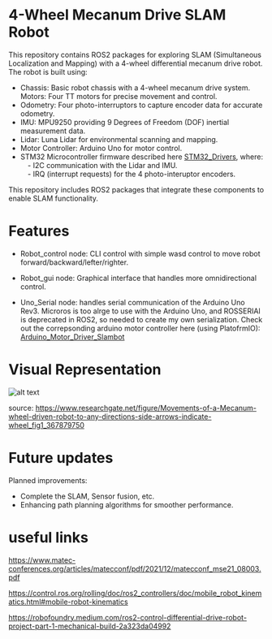 
# 4-Wheel Mecanum Drive SLAM Robot

This repository contains ROS2 packages for exploring SLAM (Simultaneous Localization and Mapping) with a 4-wheel differential mecanum drive robot. The robot is built using:

* Chassis: Basic robot chassis with a 4-wheel mecanum drive system.
Motors: Four TT motors for precise movement and control.
* Odometry: Four photo-interruptors to capture encoder data for accurate odometry.
* IMU: MPU9250 providing 9 Degrees of Freedom (DOF) inertial measurement data.
* Lidar: Luna Lidar for environmental scanning and mapping.
* Motor Controller: Arduino Uno for motor control.
* STM32 Microcontroller firmware described here [STM32_Drivers](https://github.com/JustASimpleCoder/STM32_Sensors_Slambot), where:<br />
&emsp;- I2C communication with the Lidar and IMU.<br />
&emsp;- IRQ (interrupt requests) for the 4 photo-interuptor encoders.<br />


This repository includes ROS2 packages that integrate these components to enable SLAM functionality.

# Features

* Robot_control node: CLI control with simple wasd control to move robot forward/backward/lefter/righter.

* Robot_gui node: Graphical interface that handles more omnidirectional control.

* Uno_Serial node: handles serial communication of the Arduino Uno Rev3. Microros is too alrge to use with the Arduino Uno, and ROSSERIAl is deprecated in ROS2, so needed to create my own serialization. Check out the correpsonding arduino motor controller here (using PlatofrmIO): [Arduino_Motor_Driver_Slambot](https://github.com/JustASimpleCoder/Ardunio_Motor_Driver_Slambot)


# Visual Representation

![alt text](README_Images/MecanumWheelDiagram.png)

source: https://www.researchgate.net/figure/Movements-of-a-Mecanum-wheel-driven-robot-to-any-directions-side-arrows-indicate-wheel_fig1_367879750

# Future updates
Planned improvements:

* Complete the SLAM, Sensor fusion, etc. 
* Enhancing path planning algorithms for smoother performance.



# useful links
https://www.matec-conferences.org/articles/matecconf/pdf/2021/12/matecconf_mse21_08003.pdf

https://control.ros.org/rolling/doc/ros2_controllers/doc/mobile_robot_kinematics.html#mobile-robot-kinematics

https://robofoundry.medium.com/ros2-control-differential-drive-robot-project-part-1-mechanical-build-2a323da04992